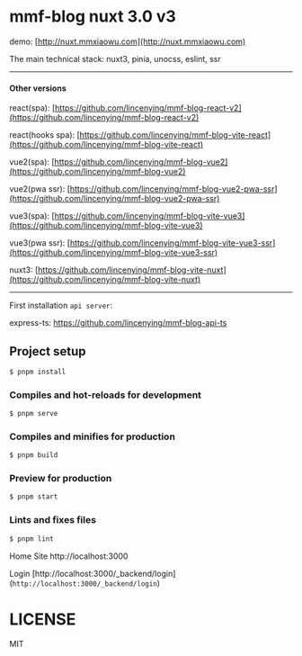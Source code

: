 # mmf-blog nuxt 3.0 v3

demo: [http://nuxt.mmxiaowu.com](http://nuxt.mmxiaowu.com)

The main technical stack: nuxt3, pinia, unocss, eslint, ssr

---

#### Other versions

react(spa): [https://github.com/lincenying/mmf-blog-react-v2](https://github.com/lincenying/mmf-blog-react-v2)

react(hooks spa): [https://github.com/lincenying/mmf-blog-vite-react](https://github.com/lincenying/mmf-blog-vite-react)

vue2(spa): [https://github.com/lincenying/mmf-blog-vue2](https://github.com/lincenying/mmf-blog-vue2)

vue2(pwa ssr): [https://github.com/lincenying/mmf-blog-vue2-pwa-ssr](https://github.com/lincenying/mmf-blog-vue2-pwa-ssr)

vue3(spa): [https://github.com/lincenying/mmf-blog-vite-vue3](https://github.com/lincenying/mmf-blog-vite-vue3)

vue3(pwa ssr): [https://github.com/lincenying/mmf-blog-vite-vue3-ssr](https://github.com/lincenying/mmf-blog-vite-vue3-ssr)

nuxt3: [https://github.com/lincenying/mmf-blog-vite-nuxt](https://github.com/lincenying/mmf-blog-vite-nuxt)

---

First installation `api server`:

express-ts: https://github.com/lincenying/mmf-blog-api-ts

## Project setup

```bash
$ pnpm install
```

### Compiles and hot-reloads for development

```bash
$ pnpm serve
```

### Compiles and minifies for production

```bash
$ pnpm build
```

### Preview for production

```bash
$ pnpm start
```

### Lints and fixes files

```bash
$ pnpm lint
```

Home Site
http://localhost:3000

Login
[http://localhost:3000/_backend/login] (`http://localhost:3000/_backend/login`)

# LICENSE

MIT
